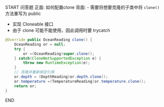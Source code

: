 START
问答题
正面: 如何配置clone
背面: - 需要将想要克隆的子类中将 `clone()` 方法重写为 public
- 实现 Cloneable 接口
- 由于 clone 可能不能使用，因此调用时要 trycatch
``` java
@Override public OceanReading clone() {
    OceanReading or = null;
    try {
        or =(OceanReading)super.clone();
    } catch(CloneNotSupportedException e) {
        throw new RuntimeException(e);
    }
    // 克隆并重新绑定引用
    or.depth = (DepthReading)or.depth.clone();
    or.temperature =(TemperatureReading)or.temperature.clone();
    return or;
}
```
<!--ID: 1709657368560-->
END